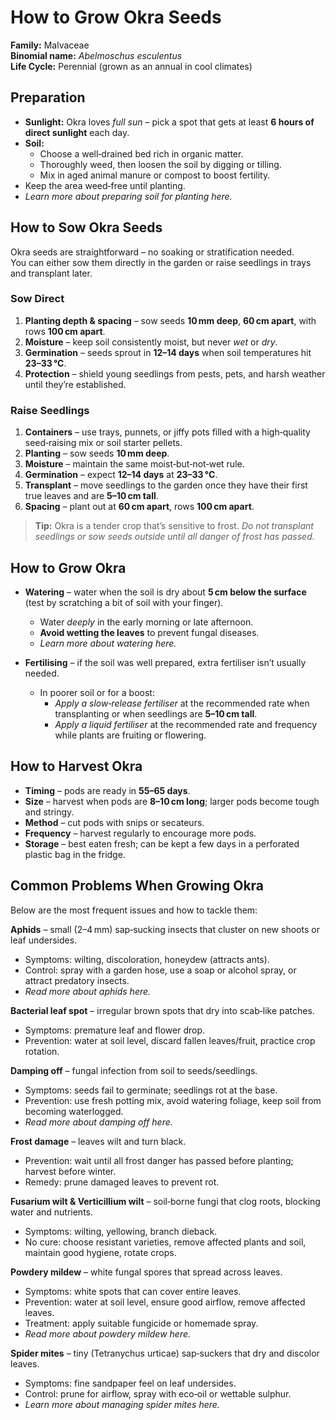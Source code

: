 # How to Grow Okra Seeds

**Family:** Malvaceae  
**Binomial name:** _Abelmoschus esculentus_  
**Life Cycle:** Perennial (grown as an annual in cool climates)

## Preparation

- **Sunlight:** Okra loves *full sun* – pick a spot that gets at least **6 hours of direct sunlight** each day.  
- **Soil:**  
  - Choose a well‑drained bed rich in organic matter.  
  - Thoroughly weed, then loosen the soil by digging or tilling.  
  - Mix in aged animal manure or compost to boost fertility.  
- Keep the area weed‑free until planting.  
- *Learn more about preparing soil for planting here.*

## How to Sow Okra Seeds

Okra seeds are straightforward – no soaking or stratification needed.  
You can either sow them directly in the garden or raise seedlings in trays and transplant later.

### Sow Direct

1. **Planting depth & spacing** – sow seeds **10 mm deep**, **60 cm apart**, with rows **100 cm apart**.  
2. **Moisture** – keep soil consistently moist, but never *wet* or *dry*.  
3. **Germination** – seeds sprout in **12–14 days** when soil temperatures hit **23–33 °C**.  
4. **Protection** – shield young seedlings from pests, pets, and harsh weather until they’re established.

### Raise Seedlings

1. **Containers** – use trays, punnets, or jiffy pots filled with a high‑quality seed‑raising mix or soil starter pellets.  
2. **Planting** – sow seeds **10 mm deep**.  
3. **Moisture** – maintain the same moist‑but‑not‑wet rule.  
4. **Germination** – expect **12–14 days** at **23–33 °C**.  
5. **Transplant** – move seedlings to the garden once they have their first true leaves and are **5–10 cm tall**.  
6. **Spacing** – plant out at **60 cm apart**, rows **100 cm apart**.

> **Tip:** Okra is a tender crop that’s sensitive to frost. *Do not transplant seedlings or sow seeds outside until all danger of frost has passed.*

## How to Grow Okra

- **Watering** – water when the soil is dry about **5 cm below the surface** (test by scratching a bit of soil with your finger).  
  - Water *deeply* in the early morning or late afternoon.  
  - **Avoid wetting the leaves** to prevent fungal diseases.  
  - *Learn more about watering here.*

- **Fertilising** – if the soil was well prepared, extra fertiliser isn’t usually needed.  
  - In poorer soil or for a boost:  
    - *Apply a slow‑release fertiliser* at the recommended rate when transplanting or when seedlings are **5–10 cm tall**.  
    - *Apply a liquid fertiliser* at the recommended rate and frequency while plants are fruiting or flowering.

## How to Harvest Okra

- **Timing** – pods are ready in **55–65 days**.  
- **Size** – harvest when pods are **8–10 cm long**; larger pods become tough and stringy.  
- **Method** – cut pods with snips or secateurs.  
- **Frequency** – harvest regularly to encourage more pods.  
- **Storage** – best eaten fresh; can be kept a few days in a perforated plastic bag in the fridge.

## Common Problems When Growing Okra

Below are the most frequent issues and how to tackle them:

**Aphids** – small (2–4 mm) sap‑sucking insects that cluster on new shoots or leaf undersides.  
- Symptoms: wilting, discoloration, honeydew (attracts ants).  
- Control: spray with a garden hose, use a soap or alcohol spray, or attract predatory insects.  
- *Read more about aphids here.*

**Bacterial leaf spot** – irregular brown spots that dry into scab‑like patches.  
- Symptoms: premature leaf and flower drop.  
- Prevention: water at soil level, discard fallen leaves/fruit, practice crop rotation.

**Damping off** – fungal infection from soil to seeds/seedlings.  
- Symptoms: seeds fail to germinate; seedlings rot at the base.  
- Prevention: use fresh potting mix, avoid watering foliage, keep soil from becoming waterlogged.  
- *Read more about damping off here.*

**Frost damage** – leaves wilt and turn black.  
- Prevention: wait until all frost danger has passed before planting; harvest before winter.  
- Remedy: prune damaged leaves to prevent rot.

**Fusarium wilt & Verticillium wilt** – soil‑borne fungi that clog roots, blocking water and nutrients.  
- Symptoms: wilting, yellowing, branch dieback.  
- No cure: choose resistant varieties, remove affected plants and soil, maintain good hygiene, rotate crops.

**Powdery mildew** – white fungal spores that spread across leaves.  
- Symptoms: white spots that can cover entire leaves.  
- Prevention: water at soil level, ensure good airflow, remove affected leaves.  
- Treatment: apply suitable fungicide or homemade spray.  
- *Read more about powdery mildew here.*

**Spider mites** – tiny (Tetranychus urticae) sap‑suckers that dry and discolor leaves.  
- Symptoms: fine sandpaper feel on leaf undersides.  
- Control: prune for airflow, spray with eco‑oil or wettable sulphur.  
- *Learn more about managing spider mites here.*